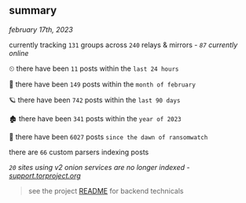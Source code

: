 
## summary
_february 17th, 2023_

currently tracking `131` groups across `240` relays & mirrors - _`87` currently online_

⏲ there have been `11` posts within the `last 24 hours`

🦈 there have been `149` posts within the `month of february`

🪐 there have been `742` posts within the `last 90 days`

🏚 there have been `341` posts within the `year of 2023`

🦕 there have been `6027` posts `since the dawn of ransomwatch`

there are `66` custom parsers indexing posts

_`20` sites using v2 onion services are no longer indexed - [support.torproject.org](https://support.torproject.org/onionservices/v2-deprecation/)_

> see the project [README](https://github.com/joshhighet/ransomwatch#ransomwatch--) for backend technicals
